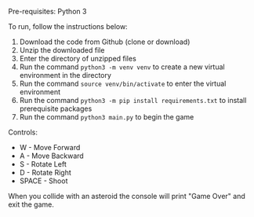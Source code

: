 Pre-requisites: Python 3

To run, follow the instructions below:

1. Download the code from Github (clone or download)
2. Unzip the downloaded file
3. Enter the directory of unzipped files
4. Run the command `python3 -m venv venv` to create a new virtual environment in the directory
5. Run the command `source venv/bin/activate` to enter the virtual environment
6. Run the command `python3 -m pip install requirements.txt` to install prerequisite packages
7. Run the command `python3 main.py` to begin the game


Controls: 
* W - Move Forward 
* A - Move Backward
* S - Rotate Left
* D - Rotate Right
* SPACE - Shoot

When you collide with an asteroid the console will print "Game Over" and exit the game. 
